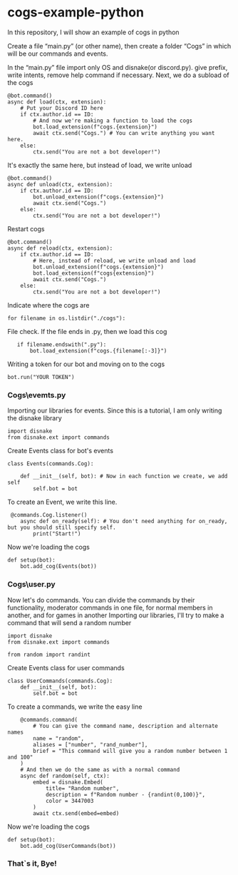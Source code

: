 # cogs-example-python
In this repository, I will show an example of cogs in python

Create a file “main.py” (or other name), then create a folder “Cogs” in which will be our commands and events.

In the “main.py” file  import only OS and disnake(or discord.py). give prefix, write intents, remove help command if necessary. Next, we do a subload of the cogs

```
@bot.command()
async def load(ctx, extension):
	# Put your Discord ID here
	if ctx.author.id == ID:
		# And now we're making a function to load the cogs
		bot.load_extension(f"cogs.{extension}")
		await ctx.send("Cogs.") # You can write anything you want here.
	else:
		ctx.send("You are not a bot developer!")
```

It's exactly the same here, but instead of load, we write unload

```
@bot.command()
async def unload(ctx, extension):
	if ctx.author.id == ID:
		bot.unload_extension(f"cogs.{extension}")
		await ctx.send("Cogs.")
	else:
		ctx.send("You are not a bot developer!")
```

Restart cogs

```
@bot.command()
async def reload(ctx, extension):
	if ctx.author.id == ID:
		# Here, instead of reload, we write unload and load
		bot.unload_extension(f"cogs.{extension}")
		bot.load_extension(f"cogs{extension}")
		await ctx.send("Cogs.")
	else:
		ctx.send("You are not a bot developer!")
```

Indicate where the cogs are

```
for filename in os.listdir("./cogs"):
```

File check. If the file ends in .py, then we load this cog

 ```
	if filename.endswith(".py"):
		bot.load_extension(f"cogs.{filename[:-3]}")
```

Writing a token for our bot and moving on to the cogs

```
bot.run("YOUR TOKEN")
```

### Cogs\evemts.py

Importing our libraries for events. Since this is a tutorial, I am only writing the disnake library

```
import disnake
from disnake.ext import commands
```

Create Events class for bot's events
```
class Events(commands.Cog):

	def __init__(self, bot): # Now in each function we create, we add self
		self.bot = bot
```

To create an Event, we write this line.
```
 @commands.Cog.listener()
	async def on_ready(self): # You don't need anything for on_ready, but you should still specify self.
		print("Start!")
```

Now we're loading the cogs

```
def setup(bot):
	bot.add_cog(Events(bot))
```

### Cogs\user.py

Now let's do commands. You can divide the commands by their functionality, moderator commands in one file, for normal members in another, and for games in another
Importing our libraries, I'll try to make a command that will send a random number

```
import disnake
from disnake.ext import commands

from random import randint
```

Create Events class for user commands

```
class UserCommands(commands.Cog):
	def __init__(self, bot):
		self.bot = bot
```

To create a commands, we write the easy line
```
	@commands.command(
		# You can give the command name, description and alternate names
		name = "random",
		aliases = ["number", "rand_number"],
		brief = "This command will give you a random number between 1 and 100"
	)
	# And then we do the same as with a normal command
	async def random(self, ctx):
		embed = disnake.Embed(
			title= "Random number",
			description = f"Random number - {randint(0,100)}",
			color = 3447003
		)
		await ctx.send(embed=embed)
```

Now we're loading the cogs

```
def setup(bot):
	bot.add_cog(UserCommands(bot))
```


### That`s it, Bye!
